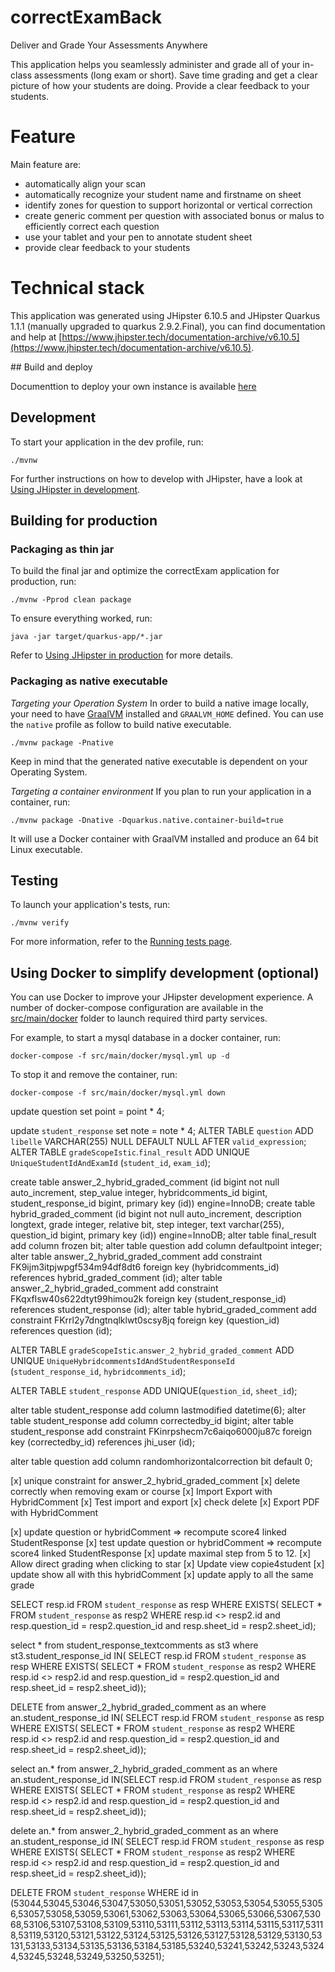 # correctExamBack

Deliver and Grade Your Assessments Anywhere

This application helps you seamlessly administer and grade all of your in-class assessments (long exam or short). Save time grading and get a clear picture of how your students are doing. Provide a clear feedback to your students.

# Feature

Main feature are:

- automatically align your scan
- automatically recognize your student name and firstname on sheet
- identify zones for question to support horizontal or vertical correction
- create generic comment per question with associated bonus or malus to efficiently correct each question
- use your tablet and your pen to annotate student sheet
- provide clear feedback to your students

# Technical stack


This application was generated using JHipster 6.10.5 and JHipster Quarkus 1.1.1 (manually upgraded to quarkus 2.9.2.Final), you can find documentation and help at [https://www.jhipster.tech/documentation-archive/v6.10.5](https://www.jhipster.tech/documentation-archive/v6.10.5).


## Build and deploy

Documenttion to deploy your own instance is available [here](https://correctexam.readthedocs.io/en/latest/Install.html)



## Development

To start your application in the dev profile, run: 

    ./mvnw

For further instructions on how to develop with JHipster, have a look at [Using JHipster in development][].

## Building for production

### Packaging as thin jar

To build the final jar and optimize the correctExam application for production, run:

```
./mvnw -Pprod clean package
```

To ensure everything worked, run:

    java -jar target/quarkus-app/*.jar

Refer to [Using JHipster in production][] for more details.

### Packaging as native executable

_Targeting your Operation System_
In order to build a native image locally, your need to have [GraalVM](https://www.graalvm.org/) installed and `GRAALVM_HOME` defined.
You can use the `native` profile as follow to build native executable.

```
./mvnw package -Pnative
```

Keep in mind that the generated native executable is dependent on your Operating System.

_Targeting a container environment_
If you plan to run your application in a container, run:

```
./mvnw package -Dnative -Dquarkus.native.container-build=true
```

It will use a Docker container with GraalVM installed and produce an 64 bit Linux executable.

## Testing

To launch your application's tests, run:

    ./mvnw verify

For more information, refer to the [Running tests page][].

## Using Docker to simplify development (optional)

You can use Docker to improve your JHipster development experience. A number of docker-compose configuration are available in the [src/main/docker](src/main/docker) folder to launch required third party services.

For example, to start a mysql database in a docker container, run:

    docker-compose -f src/main/docker/mysql.yml up -d

To stop it and remove the container, run:

    docker-compose -f src/main/docker/mysql.yml down

[jhipster homepage and latest documentation]: https://www.jhipster.tech
[jhipster 6.10.5 archive]: https://www.jhipster.tech/documentation-archive/v6.10.5
[using jhipster in development]: https://www.jhipster.tech/documentation-archive/v6.10.5/development/
[using docker and docker-compose]: https://www.jhipster.tech/documentation-archive/v6.10.5/docker-compose
[using jhipster in production]: https://www.jhipster.tech/documentation-archive/v6.10.5/production/
[running tests page]: https://www.jhipster.tech/documentation-archive/v6.10.5/running-tests/
[code quality page]: https://www.jhipster.tech/documentation-archive/v6.10.5/code-quality/
[setting up continuous integration]: https://www.jhipster.tech/documentation-archive/v6.10.5/setting-up-ci/



update question set point = point * 4;

update `student_response` set note = note * 4;
ALTER TABLE `question` ADD `libelle` VARCHAR(255) NULL DEFAULT NULL AFTER `valid_expression`;
ALTER TABLE `gradeScopeIstic`.`final_result` ADD UNIQUE `UniqueStudentIdAndExamId` (`student_id`, `exam_id`);


create table answer_2_hybrid_graded_comment (id bigint not null auto_increment, step_value integer, hybridcomments_id bigint, student_response_id bigint, primary key (id)) engine=InnoDB;
create table hybrid_graded_comment (id bigint not null auto_increment, description longtext, grade integer, relative bit, step integer, text varchar(255), question_id bigint, primary key (id)) engine=InnoDB;
alter table final_result add column frozen bit;
alter table question add column defaultpoint integer;
alter table answer_2_hybrid_graded_comment add constraint FK9ijm3itpjwpgf534m94df8dt6 foreign key (hybridcomments_id) references hybrid_graded_comment (id);
alter table answer_2_hybrid_graded_comment add constraint FKqxflsw40s622dtyt99himou2k foreign key (student_response_id) references student_response (id);
alter table hybrid_graded_comment add constraint FKrrl2y7dngtnqlklwt0scsy8jq foreign key (question_id) references question (id);

ALTER TABLE `gradeScopeIstic`.`answer_2_hybrid_graded_comment` ADD UNIQUE `UniqueHybridcommentsIdAndStudentResponseId` (`student_response_id`, `hybridcomments_id`);

ALTER TABLE `student_response` ADD UNIQUE(`question_id`, `sheet_id`);

alter table student_response add column lastmodified datetime(6);
alter table student_response add column correctedby_id bigint;
alter table student_response add constraint FKinrpshecm7c6aiqo6000ju87c foreign key (correctedby_id) references jhi_user (id);

alter table question add column randomhorizontalcorrection bit default 0;



[x] unique constraint for answer_2_hybrid_graded_comment
[x] delete correctly when removing exam or course
[x] Import Export with HybridComment
[x] Test import and export
[x] check delete
[x] Export PDF with HybridComment

[x] update question or hybridComment => recompute score4 linked StudentResponse
[x] test update question or hybridComment => recompute score4 linked StudentResponse
[x] update maximal step from 5 to 12. 
[x] Allow direct grading when clicking to star
[x] Update view copie4student
[x] update show all with this hybridComment
[x] update apply to all the same grade



 SELECT resp.id FROM `student_response` as resp WHERE EXISTS( SELECT * FROM `student_response` as resp2 WHERE resp.id <> resp2.id and resp.question_id = resp2.question_id and resp.sheet_id = resp2.sheet_id);

select * from student_response_textcomments as st3 where st3.student_response_id IN(
 SELECT resp.id FROM `student_response` as resp WHERE EXISTS( SELECT * FROM `student_response` as resp2 WHERE resp.id <> resp2.id and resp.question_id = resp2.question_id and resp.sheet_id = resp2.sheet_id));



DELETE from answer_2_hybrid_graded_comment as an where an.student_response_id IN(
 SELECT resp.id FROM `student_response` as resp WHERE EXISTS( SELECT * FROM `student_response` as resp2 WHERE resp.id <> resp2.id and resp.question_id = resp2.question_id and resp.sheet_id = resp2.sheet_id));

select an.* from answer_2_hybrid_graded_comment as an where an.student_response_id IN(SELECT resp.id FROM `student_response` as resp WHERE EXISTS( SELECT * FROM `student_response` as resp2 WHERE resp.id <> resp2.id and resp.question_id = resp2.question_id and resp.sheet_id = resp2.sheet_id));

delete an.* from answer_2_hybrid_graded_comment as an where an.student_response_id IN(
 SELECT resp.id FROM `student_response` as resp WHERE EXISTS( SELECT * FROM `student_response` as resp2 WHERE resp.id <> resp2.id and resp.question_id = resp2.question_id and resp.sheet_id = resp2.sheet_id));

 DELETE FROM `student_response` WHERE id in (53044,53045,53046,53047,53050,53051,53052,53053,53054,53055,53056,53057,53058,53059,53061,53062,53063,53064,53065,53066,53067,53068,53106,53107,53108,53109,53110,53111,53112,53113,53114,53115,53117,53118,53119,53120,53121,53122,53124,53125,53126,53127,53128,53129,53130,53131,53133,53134,53135,53136,53184,53185,53240,53241,53242,53243,53244,53245,53248,53249,53250,53251);

